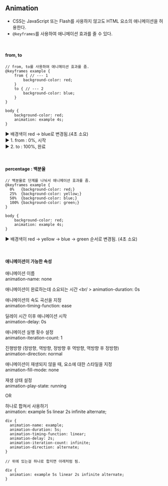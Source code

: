 Animation
-
- CSS는 JavaScript 또는 Flash를 사용하지 않고도 HTML 요소의 애니메이션을 허용한다. <br />
- `@keyframes`를 사용하여 애니메이션 효과를 줄 수 있다. <br />

<br />

<h4>from, to</h4>

```
// from, to를 사용하여 애니메이션 효과를 줌.
@keyframes example {
    from { // --- 1
        background-color: red;
    }
    to { // --- 2
        background-color: blue;
    }
}

body {
    background-color: red;
    animation: example 4s;
}
```
▶ 배경색이 red -> blue로  변경됨.(4초 소요) <br />
▶ 1. from : 0%, 시작 <br />
▶ 2. to : 100%, 완료 <br />

<br />

<h4>percentage : 백분율</h4>

```
// 백분율로 단계를 나눠서 애니메이션 효과를 줌.
@keyframes example {
  0%   {background-color: red;}
  25%  {background-color: yellow;}
  50%  {background-color: blue;}
  100% {background-color: green;}
}

body {
    background-color: red;
    animation: example 4s;
}
```
▶ 배경색이 red -> yellow -> blue -> green 순서로 변경됨. (4초 소요) <br />

<br />

<h4>애니메이션이 가능한 속성</h4>

애니메이션 이름 <br />
animation-name: none <br />

애니메이션이 완료하는데 소요되는 시간 <br/ >
animation-duration: 0s <br />

애니메이션의 속도 곡선을 지정 <br />
animation-timing-function: ease <br />

딜레이 시간 이후 애니메이션 시작 <br />
animation-delay: 0s <br />

애니메이션 실행 횟수 설정 <br />
animation-iteration-count: 1 <br />

진행방향 (정방향, 역방향, 정방향 후 역방향, 역방향 후 정방향) <br />
animation-direction: normal <br />

애니메이션이 재생되지 않을 때, 요소에 대한 스타일을 지정 <br />
animation-fill-mode: none <br />

재생 상태 설정 <br />
animation-play-state: running <br />

OR <br />

하나로 합쳐서 사용하기 <br />
animation: example 5s linear 2s infinite alternate;

```
div {
  animation-name: example;
  animation-duration: 5s;
  animation-timing-function: linear;
  animation-delay: 2s;
  animation-iteration-count: infinite;
  animation-direction: alternate;
}

// 위에 있는걸 하나로 합치면 아래처럼 됨.

div {
  animation: example 5s linear 2s infinite alternate;
}
```